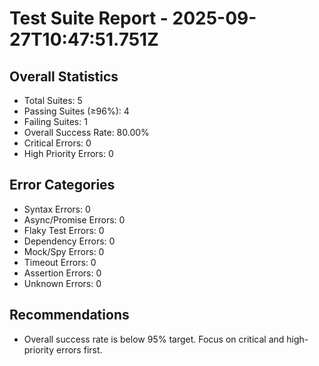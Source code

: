 # Test Suite Report - 2025-09-27T10:47:51.751Z

## Overall Statistics
- Total Suites: 5
- Passing Suites (≥96%): 4
- Failing Suites: 1
- Overall Success Rate: 80.00%
- Critical Errors: 0
- High Priority Errors: 0

## Error Categories
- Syntax Errors: 0
- Async/Promise Errors: 0
- Flaky Test Errors: 0
- Dependency Errors: 0
- Mock/Spy Errors: 0
- Timeout Errors: 0
- Assertion Errors: 0
- Unknown Errors: 0

## Recommendations
- Overall success rate is below 95% target. Focus on critical and high-priority errors first.



